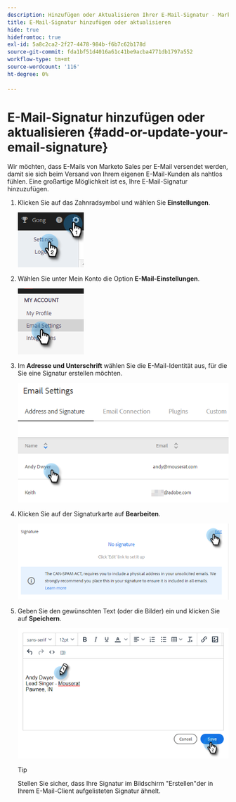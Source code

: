 ```yaml
---
description: Hinzufügen oder Aktualisieren Ihrer E-Mail-Signatur - Marketo-Dokumente - Produktdokumentation
title: E-Mail-Signatur hinzufügen oder aktualisieren
hide: true
hidefromtoc: true
exl-id: 5a8c2ca2-2f27-4478-984b-f6b7c62b178d
source-git-commit: fda1bf51d4016a61c41be9acba4771db1797a552
workflow-type: tm+mt
source-wordcount: '116'
ht-degree: 0%

---
```


# E-Mail-Signatur hinzufügen oder aktualisieren {#add-or-update-your-email-signature}

Wir möchten, dass E-Mails von Marketo Sales per E-Mail versendet werden, damit sie sich beim Versand von Ihrem eigenen E-Mail-Kunden als nahtlos fühlen. Eine großartige Möglichkeit ist es, Ihre E-Mail-Signatur hinzuzufügen.

1. Klicken Sie auf das Zahnradsymbol und wählen Sie **Einstellungen**.

   ![](assets/add-or-update-your-email-signature-1.png)

1. Wählen Sie unter Mein Konto die Option **E-Mail-Einstellungen**.

   ![](assets/add-or-update-your-email-signature-2.png)

1. Im **Adresse und Unterschrift** wählen Sie die E-Mail-Identität aus, für die Sie eine Signatur erstellen möchten.

   ![](assets/add-or-update-your-email-signature-3.png)

1. Klicken Sie auf der Signaturkarte auf **Bearbeiten**.

   ![](assets/add-or-update-your-email-signature-4.png)

1. Geben Sie den gewünschten Text (oder die Bilder) ein und klicken Sie auf **Speichern**.

   ![](assets/add-or-update-your-email-signature-5.png)

   >[!TIP]
   >
   >Stellen Sie sicher, dass Ihre Signatur im Bildschirm &quot;Erstellen&quot;der in Ihrem E-Mail-Client aufgelisteten Signatur ähnelt.

